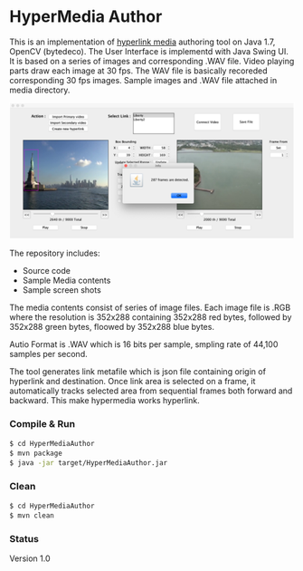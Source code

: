 # HyperMedia Author

This is an implementation of [hyperlink media](https://en.wikipedia.org/wiki/Hypervideo) authoring tool on Java 1.7, OpenCV (bytedeco). The User Interface is implementd with Java Swing UI. It is based on a series of images and corresponding .WAV file. Video playing parts draw each image at 30 fps. The WAV file is basically recoreded corresponding 30 fps images. Sample images and .WAV file attached in media directory.

![Sample screen shot](screenshot.png)

The repository includes:
* Source code
* Sample Media contents
* Sample screen shots

The media contents consist of series of image files. Each image file is .RGB where the resolution is 352x288 containing 352x288 red bytes, followed by 352x288 green bytes, floowed by 352x288 blue bytes.

Autio Format is .WAV which is 16 bits per sample, smpling rate of 44,100 samples per second.

The tool generates link metafile which is json file containing origin of hyperlink and destination. Once link area is selected on a frame, it automatically tracks selected area from sequential frames both forward and backward. This make hypermedia works hyperlink.


### Compile & Run

```bash
$ cd HyperMediaAuthor
$ mvn package
$ java -jar target/HyperMediaAuthor.jar
```

### Clean

```bash
$ cd HyperMediaAuthor
$ mvn clean
```

### Status

Version 1.0


